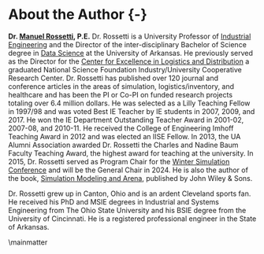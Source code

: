 # About the Author {-}

**Dr. [Manuel Rossetti](https://rossetti.uark.edu/), P.E.** Dr. Rossetti is a University Professor of [Industrial Engineering](https://industrial-engineering.uark.edu/) and the Director of the inter-disciplinary Bachelor of Science degree in [Data Science](https://datascience.uark.edu/) at the University of Arkansas. He previously served as the Director for the [Center for Excellence in Logistics and Distribution](https://celdi.org/) a graduated National Science Foundation Industry/University Cooperative Research Center.  Dr. Rossetti has published over 120 journal and conference articles in the areas of simulation, logistics/inventory, and healthcare and has been the PI or Co-PI on funded research projects totaling over 6.4 million dollars. He was selected as a Lilly Teaching Fellow in 1997/98 and was voted Best IE Teacher by IE students in 2007, 2009, and 2017. He won the IE Department Outstanding Teacher Award in 2001-02, 2007-08, and 2010-11. He received the College of Engineering Imhoff Teaching Award in 2012 and was elected an IISE Fellow. In 2013, the UA Alumni Association awarded Dr. Rossetti the Charles and Nadine Baum Faculty Teaching Award, the highest award for teaching at the university. In 2015, Dr. Rossetti served as Program Chair for the [Winter Simulation Conference](https://www.wintersim.org) and will be the General Chair in 2024. He is also the author of the book, [Simulation Modeling and Arena](https://www.wiley.com/en-us/Simulation+Modeling+and+Arena%2C+2nd+Edition-p-9781118607916), published by John Wiley & Sons.

Dr. Rossetti grew up in Canton, Ohio and is an ardent Cleveland sports fan. He received his PhD and MSIE degrees in Industrial and Systems Engineering from The Ohio State University and his BSIE degree from the University of Cincinnati.  He is a registered professional engineer in the State of Arkansas.



\mainmatter
